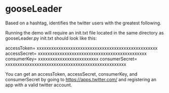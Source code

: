 # gooseLeader
Based on a hashtag, identifies the twitter users with the greatest following.

Running the demo will require an init.txt file located in the same directory as gooseLeader.py
init.txt should look like this:
             
accessToken= xxxxxxxxxxxxxxxxxxxxxxxxxxxxxxxxxxxxxxxxxxxxxxxxxx
accessSecret= xxxxxxxxxxxxxxxxxxxxxxxxxxxxxxxxxxxxxxxxxxxxx
consumerKey= xxxxxxxxxxxxxxxxxxxxxxxxx
consumerSecret= xxxxxxxxxxxxxxxxxxxxxxxxxxxxxxxxxxxxxxxxxxxxxxxxxx

You can get an accessToken, accessSecret, consumerKey, and consumerSecret by going to
https://apps.twitter.com/
and registering an app with a valid twitter account.

